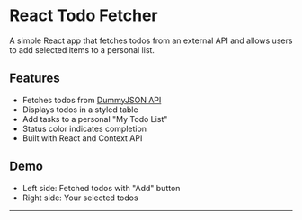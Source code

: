 # React Todo Fetcher

A simple React app that fetches todos from an external API and allows users to add selected items to a personal list.

## Features

- Fetches todos from [DummyJSON API](https://dummyjson.com/todos)
- Displays todos in a styled table
- Add tasks to a personal "My Todo List"
- Status color indicates completion
- Built with React and Context API

## Demo

- Left side: Fetched todos with "Add" button
- Right side: Your selected todos

---

